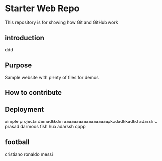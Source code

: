 # Starter Web Repo

This repository is for showing how Git and GitHub work

## introduction
ddd

## Purpose

Sample website with plenty of files for demos

## How to contribute

## Deployment
simple projecta damadkkdm aaaaaaaaaaaaaaaaaapkodadkkadkd
adarsh c prasad
darmoos fish hub
adarssh cppp
## football
cristiano ronaldo
messi
